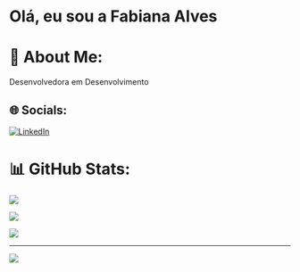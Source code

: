 # Olá, eu sou a Fabiana Alves

# 💫 About Me:
Desenvolvedora em Desenvolvimento


## 🌐 Socials:
[![LinkedIn](https://img.shields.io/badge/LinkedIn-%230077B5.svg?logo=linkedin&logoColor=white)](https://linkedin.com/in/https://www.linkedin.com/in/alvesfabiana/) 
# 📊 GitHub Stats:
![](https://github-readme-stats.vercel.app/api?username=fabysz&theme=great-gatsby&hide_border=false&include_all_commits=false&count_private=false)<br/>

![](https://github-readme-streak-stats.herokuapp.com/?user=fabysz&theme=great-gatsby&hide_border=false)<br/>

![](https://github-readme-stats.vercel.app/api/top-langs/?username=fabysz&theme=great-gatsby&hide_border=false&include_all_commits=false&count_private=false&layout=compact)

---
[![](https://visitcount.itsvg.in/api?id=fabysz&icon=0&color=0)](https://visitcount.itsvg.in)

<!-- Proudly created with GPRM ( https://gprm.itsvg.in ) -->
